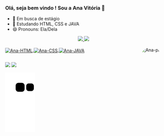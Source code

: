### Olá, seja bem vindo ! Sou a Ana Vitória 👋

- 🔭 Em busca de estágio
- 🌱 Estudando HTML, CSS e JAVA
- 😄 Pronouns: Ela/Dela

<div align="center">
  <a href="https://github.com/anavitoriasantos">
  <img height="180em" src="https://github-readme-stats.vercel.app/api?username=anavitoriasantos&show_icons=true&theme=dracula&include_all_commits=true&count_private=true"/>
  <img height="180em" src="https://github-readme-stats.vercel.app/api/top-langs/?username=anavitoriasantos&layout=compact&langs_count=7&theme=dracula"/>
</div>

 <div style="display: inline_block"><br> 
  <img align="center" alt="Ana-HTML" height="30" width="40" src="https://user-images.githubusercontent.com/103777227/188290111-5acaa342-f3c4-483d-a13f-b835d5fb7576.png">
  <img align="center" alt="Ana-CSS" height="30" width="40" src="https://user-images.githubusercontent.com/103777227/188290159-738ab952-cab3-4724-b3cb-fa13a3f28a44.png">
  <img align="center" alt="Ana-JAVA" height="30" width="40" src="https://user-images.githubusercontent.com/103777227/188290189-23c3469a-44fa-4550-8f32-e7d13f3252c1.png">
  <img align="right" alt="Ana-pic" height="150" style="border-radius:50px;" src="https://user-images.githubusercontent.com/103777227/188290928-634ac07c-3495-41de-8378-d851bfcac3d5.png">
</div>
  
  ##
  
  <div>
    <a href="https://www.linkedin.com/in/ana-vitoria-santos/" target="_blank"><img src="https://img.shields.io/badge/LinkedIn-0077B5?style=for-the-badge&logo=linkedin&logoColor=white" target="_blank"></a>
     <a href="vitoriaana663@gmail.com" target="_blank"><img src="https://img.shields.io/badge/Gmail-D14836?style=for-the-badge&logo=gmail&logoColor=white" target="_blank"></a>
  </div>

  ![Snake animation](https://github.com/rafaballerini/rafaballerini/blob/output/github-contribution-grid-snake.svg)
 
</div> 
 
